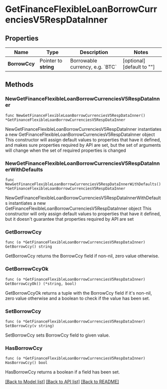 # GetFinanceFlexibleLoanBorrowCurrenciesV5RespDataInner

## Properties

Name | Type | Description | Notes
------------ | ------------- | ------------- | -------------
**BorrowCcy** | Pointer to **string** | Borrowable currency, e.g. &#x60;BTC&#x60; | [optional] [default to ""]

## Methods

### NewGetFinanceFlexibleLoanBorrowCurrenciesV5RespDataInner

`func NewGetFinanceFlexibleLoanBorrowCurrenciesV5RespDataInner() *GetFinanceFlexibleLoanBorrowCurrenciesV5RespDataInner`

NewGetFinanceFlexibleLoanBorrowCurrenciesV5RespDataInner instantiates a new GetFinanceFlexibleLoanBorrowCurrenciesV5RespDataInner object
This constructor will assign default values to properties that have it defined,
and makes sure properties required by API are set, but the set of arguments
will change when the set of required properties is changed

### NewGetFinanceFlexibleLoanBorrowCurrenciesV5RespDataInnerWithDefaults

`func NewGetFinanceFlexibleLoanBorrowCurrenciesV5RespDataInnerWithDefaults() *GetFinanceFlexibleLoanBorrowCurrenciesV5RespDataInner`

NewGetFinanceFlexibleLoanBorrowCurrenciesV5RespDataInnerWithDefaults instantiates a new GetFinanceFlexibleLoanBorrowCurrenciesV5RespDataInner object
This constructor will only assign default values to properties that have it defined,
but it doesn't guarantee that properties required by API are set

### GetBorrowCcy

`func (o *GetFinanceFlexibleLoanBorrowCurrenciesV5RespDataInner) GetBorrowCcy() string`

GetBorrowCcy returns the BorrowCcy field if non-nil, zero value otherwise.

### GetBorrowCcyOk

`func (o *GetFinanceFlexibleLoanBorrowCurrenciesV5RespDataInner) GetBorrowCcyOk() (*string, bool)`

GetBorrowCcyOk returns a tuple with the BorrowCcy field if it's non-nil, zero value otherwise
and a boolean to check if the value has been set.

### SetBorrowCcy

`func (o *GetFinanceFlexibleLoanBorrowCurrenciesV5RespDataInner) SetBorrowCcy(v string)`

SetBorrowCcy sets BorrowCcy field to given value.

### HasBorrowCcy

`func (o *GetFinanceFlexibleLoanBorrowCurrenciesV5RespDataInner) HasBorrowCcy() bool`

HasBorrowCcy returns a boolean if a field has been set.


[[Back to Model list]](../README.md#documentation-for-models) [[Back to API list]](../README.md#documentation-for-api-endpoints) [[Back to README]](../README.md)


